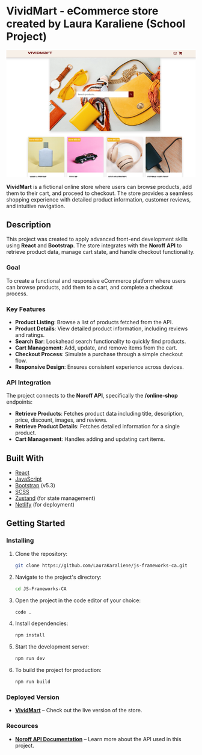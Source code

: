 # VividMart - eCommerce store created by Laura Karaliene (School Project)

![eCommerce Store Screenshot](./src/assets/Screenshot.png)

**VividMart** is a fictional online store where users can browse products, add them to their cart, and proceed to checkout. The store provides a seamless shopping experience with detailed product information, customer reviews, and intuitive navigation.

## Description

This project was created to apply advanced front-end development skills using **React** and **Bootstrap**. The store integrates with the **Noroff API** to retrieve product data, manage cart state, and handle checkout functionality.

### Goal

To create a functional and responsive eCommerce platform where users can browse products, add them to a cart, and complete a checkout process.

### Key Features

- **Product Listing**: Browse a list of products fetched from the API.
- **Product Details**: View detailed product information, including reviews and ratings.
- **Search Bar**: Lookahead search functionality to quickly find products.
- **Cart Management**: Add, update, and remove items from the cart.
- **Checkout Process**: Simulate a purchase through a simple checkout flow.
- **Responsive Design**: Ensures consistent experience across devices.

### API Integration

The project connects to the **Noroff API**, specifically the **/online-shop** endpoints:

- **Retrieve Products**: Fetches product data including title, description, price, discount, images, and reviews.
- **Retrieve Product Details**: Fetches detailed information for a single product.
- **Cart Management**: Handles adding and updating cart items.

## Built With

- [React](https://reactjs.org/)
- [JavaScript](https://developer.mozilla.org/en-US/docs/Web/JavaScript)
- [Bootstrap](https://getbootstrap.com/) (v5.3)
- [SCSS](https://sass-lang.com/)
- [Zustand](https://zustand-demo.pmnd.rs/) (for state management)
- [Netlify](https://www.netlify.com/) (for deployment)

## Getting Started

### Installing

1. Clone the repository:

   ```bash
   git clone https://github.com/LauraKaraliene/js-frameworks-ca.git

   ```

2. Navigate to the project's directory:

   ```bash
   cd JS-Frameworks-CA

   ```

3. Open the project in the code editor of your choice:

   ```bash
   code .

   ```

4. Install dependencies:

   ```bash
   npm install

   ```

5. Start the development server:

   ```bash
   npm run dev

   ```

6. To build the project for production:

   ```bash
   npm run build
   ```

### Deployed Version

- **[VividMart](https://your-project-name.netlify.app/)** – Check out the live version of the store.

### Recources

- **[Noroff API Documentation](https://docs.noroff.dev/docs/v2/basic/online-shop/)** – Learn more about the API used in this project.
